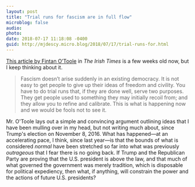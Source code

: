 ```yaml
---
layout: post
title: "Trial runs for fascism are in full flow"
microblog: false
audio: 
photo: 
date: 2018-07-17 11:18:08 -0400
guid: http://mjdescy.micro.blog/2018/07/17/trial-runs-for.html
---
```


[This article by Fintan O’Toole](https://www.irishtimes.com/opinion/fintan-o-toole-trial-runs-for-fascism-are-in-full-flow-1.3543375) in _The Irish Times_ is a few weeks old now, but I keep thinking about it.

> Fascism doesn’t arise suddenly in an existing democracy. It is not easy to get people to give up their ideas of freedom and civility. You have to do trial runs that, if they are done well, serve two purposes. They get people used to something they may initially recoil from; and they allow you to refine and calibrate. This is what is happening now and we would be fools not to see it.

Mr. O'Toole lays out a simple and convincing argument outlining ideas that I have been mulling over in my head, but not writing much about, since Trump's election on November 8, 2016. What has happened—at an accelerating pace, I think, since last year—is that the bounds of what is considered _normal_ have been stretched so far into what was previously _outrageous_ that I fear there is no going back. If Trump and the Republican Party are proving that the U.S. president is above the law, and that much of what governed the government was merely tradition, which is disposable for political expediency, then what, if anything, will constrain the power and the actions of future U.S. presidents?
